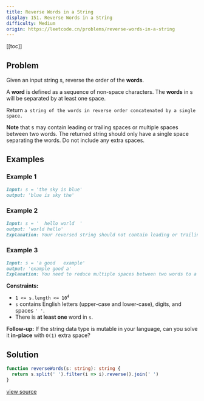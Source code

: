 ```yaml
---
title: Reverse Words in a String
display: 151. Reverse Words in a String
difficulty: Medium
origin: https://leetcode.cn/problems/reverse-words-in-a-string
---
```


[[toc]]

## Problem

Given an input string s, reverse the order of the **words**.

A **word** is defined as a sequence of non-space characters. The **words** in s will be separated by at least one space.

Return `a string of the words in reverse order concatenated by a single space.`

**Note** that s may contain leading or trailing spaces or multiple spaces between two words. The returned string should only have a single space separating the words. Do not include any extra spaces.

## Examples

### Example 1

```md
Input: s = 'the sky is blue'
output: 'blue is sky the'
```

### Example 2

```md
Input: s = '  hello world  '
output: 'world hello'
Explanation: Your reversed string should not contain leading or trailing spaces.
```

### Example 3

```md
Input: s = 'a good   example'
output: 'example good a'
Explanation: You need to reduce multiple spaces between two words to a single space in the reversed string.
```

**Constraints:**

- <code>1 <= s.length <= 10<sup>4</sup></code>
- `s` contains English letters (upper-case and lower-case), digits, and spaces `' '`.
- There is **at least one** word in `s`.

**Follow-up:** If the string data type is mutable in your language, can you solve it **in-place** with `O(1)` extra space?

## Solution

```ts
function reverseWords(s: string): string {
  return s.split(' ').filter(i => i).reverse().join(' ')
}
```

[view source](https://leetcode.cn/problems/reverse-words-in-a-string)
